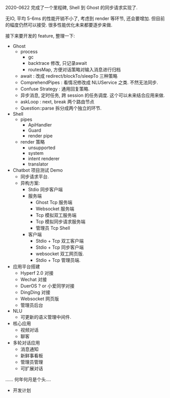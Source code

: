 
2020-0622 完成了一个里程碑, Shell 到 Ghost 的同步请求实现了.

无IO, 平均 5-6ms 的性能开销不小了, 考虑到 render 等环节, 还会要增加.
但目前的幅度仍然可以接受.
很多性能优化未来都要逐步来做.

接下来要开发的 feature, 整理一下:

- Ghost
    - process
        - gc
        - backtrace 修改, 只记录await
        - routesMap, 方便对话策略对输入消息进行归档
    - await : 改成 redirect/blockTo/sleepTo 三种策略
    - ComprehendPipes : 看情况修改成 NLUService 之类. 不然无法同步.
    - Confuse Strategy : 通用回复策略.
    - 异步消息, 定时任务, 跨 session 的任务调度. 这个可以未来结合应用来做.
    - askLoop : next, break 两个路由节点
    - Question::parse 拆分成两个独立的环节.
- Shell
    - pipes
        - ApiHandler
        - Guard
        - render pipe
    - render 策略
        - unsupported
        - system
        - intent renderer
        - translator
- Chatbot 项目测试 Demo
    - 同步请求平台.
    - 异构方案:
        - Stdio 同步客户端
        - 服务端
            - Ghost Tcp 服务端
            - Websocket 服务端
            - Tcp 模拟双工服务端
            - Tcp 模拟同步请求服务端
            - 管理员 Tcp Shell
        - 客户端
            - Stdio + Tcp 双工客户端
            - Stdio + Tcp 同步客户端
            - websocket 双工网页版.
            - Stdio + Tcp 管理员端.
- 应用平台搭建
    - Hyperf 2.0 对接
    - Wechat 对接
    - DuerOS ?  or 小爱同学对接
    - DingDing 对接
    - Websocket 网页版
    - 管理员后台
- NLU
    - 可更新的语义管理中间件.
- 核心应用
    - 视频对话
    - 聊客
- 多轮对话应用
    - 消息通知
    - 新鲜事看板
    - 管理员管理
    - 可扩展对话


...... 何年何月是个头....

* 开发计划